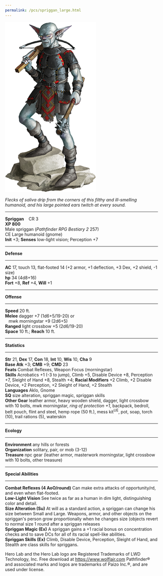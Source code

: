 ```yaml
---
permalink: /pcs/spriggan_large.html
---
```


![spriggan](./spriggan.png)


_Flecks of saliva drip from the corners of this filthy and ill-smelling humanoid, and his large pointed ears twitch at every sound._  

* * *

**Spriggan**    CR 3  
**XP 800**  
Male spriggan (_Pathfinder RPG Bestiary 2_ 257)  
CE Large humanoid (gnome)  
**Init** +3; **Senses** low-light vision; Perception +7  

* * *

**Defense**  

* * *

**AC** 17, touch 13, flat-footed 14 (+2 armor, +1 deflection, +3 Dex, +2 shield, -1 size)  
**hp** 34 (4d8+16)  
**Fort** +8, **Ref** +4, **Will** +1  

* * *

**Offense**  

* * *

**Speed** 20 ft.  
**Melee** dagger +7 (1d6+5/19-20) or  
   mwk morningstar +9 (2d6+5)  
**Ranged** light crossbow +5 (2d6/19-20)  
**Space** 10 ft.; **Reach** 10 ft.  

* * *

**Statistics**  

* * *

**Str** 21, **Dex** 17, **Con** 18, **Int** 10, **Wis** 10, **Cha** 9  
**Base Atk** +3; **CMB** +9; **CMD** 23  
**Feats** Combat Reflexes, Weapon Focus (morningstar)  
**Skills** Acrobatics +1 (-3 to jump), Climb +5, Disable Device +8, Perception +7, Sleight of Hand +8, Stealth +4; **Racial Modifiers** +2 Climb, +2 Disable Device, +2 Perception, +2 Sleight of Hand, +2 Stealth  
**Languages** Aklo, Gnome  
**SQ** size alteration, spriggan magic, spriggan skills  
**Other Gear** leather armor, heavy wooden shield, dagger, light crossbow with 10 bolts, mwk morningstar, _ring of protection +1_, backpack, bedroll, belt pouch, flint and steel, hemp rope (50 ft.), mess kit<sup>UE</sup>, pot, soap, torch (10), trail rations (5), waterskin  

* * *

**Ecology**  

* * *

**Environment** any hills or forests  
**Organization** solitary, pair, or mob (3-12)  
**Treasure** npc gear (leather armor, masterwork morningstar, light crossbow with 10 bolts, other treasure)  

* * *

**Special Abilities**  

* * *

**Combat Reflexes (4 AoO/round)** Can make extra attacks of opportunity/rd, and even when flat-footed.  
**Low-Light Vision** See twice as far as a human in dim light, distinguishing color and detail.  
**Size Alteration (Su)** At will as a standard action, a spriggan can change his size between Small and Large. Weapons, armor, and other objects on the spriggan's person grow proportionally when he changes size (objects revert to normal size 1 round after a spriggan releases  
**Spriggan Magic (Ex)** A spriggan gains a +1 racial bonus on concentration checks and to save DCs for all of its racial spell-like abilities.  
**Spriggan Skills (Ex)** Climb, Disable Device, Perception, Sleight of Hand, and Stealth are class skills for spriggans.  

Hero Lab and the Hero Lab logo are Registered Trademarks of LWD Technology, Inc. Free download at https://www.wolflair.com Pathfinder® and associated marks and logos are trademarks of Paizo Inc.®, and are used under license.